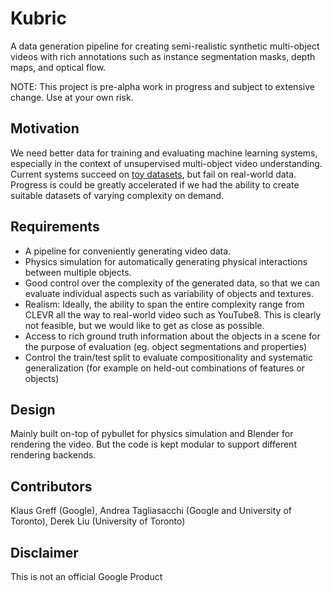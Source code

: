 # Kubric

A data generation pipeline for creating semi-realistic synthetic multi-object 
videos with rich annotations such as instance segmentation masks, depth maps, 
and optical flow.

NOTE: This project is pre-alpha work in progress and subject to extensive change. Use at your own risk.

## Motivation
We need better data for training and evaluating machine learning systems, especially in the context of unsupervised multi-object video understanding.
Current systems succeed on [toy datasets](https://github.com/deepmind/multi_object_datasets), but fail on real-world data.
Progress is could be greatly accelerated if we had the ability to create suitable datasets of varying complexity on demand.

## Requirements
- A pipeline for conveniently generating video data. 
- Physics simulation for automatically generating physical interactions between multiple objects.
- Good control over the complexity of the generated data, so that we can evaluate individual aspects such as variability of objects and textures.
- Realism: Ideally, the ability to span the entire complexity range from CLEVR all the way to real-world video such as YouTube8. This is clearly not feasible, but we would like to get as close as possible. 
- Access to rich ground truth information about the objects in a scene for the purpose of evaluation (eg. object segmentations and properties)
- Control the train/test split to evaluate compositionality and systematic generalization (for example on held-out combinations of features or objects)

## Design
Mainly built on-top of pybullet for physics simulation and Blender for rendering the video.
But the code is kept modular to support different rendering backends.

## Contributors
Klaus Greff (Google), Andrea Tagliasacchi (Google and University of Toronto), Derek Liu (University of Toronto)

## Disclaimer
This is not an official Google Product
